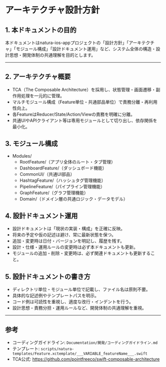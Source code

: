 # アーキテクチャ設計方針

## 1. 本ドキュメントの目的
本ドキュメントはnatura-ios-appプロジェクトの「設計方針」「アーキテクチャ」「モジュール構成」「設計ドキュメント運用」など、システム全体の構造・設計思想・開発体制の共通理解を目的とします。

---

## 2. アーキテクチャ概要
- TCA（The Composable Architecture）を採用し、状態管理・画面遷移・副作用処理を一元的に管理。
- マルチモジュール構成（Feature単位・共通部品単位）で責務分離・再利用性向上。
- 各FeatureはReducer/State/Action/Viewの責務を明確に分離。
- 共通UIやAPIクライアント等は専用モジュールとして切り出し、依存関係を最小化。

## 3. モジュール構成
- Modules/
    - RootFeature/（アプリ全体のルート・タブ管理）
    - DashboardFeature/（ダッシュボード機能）
    - CommonUI/（共通UI部品）
    - HashtagFeature/（ハッシュタグ管理機能）
    - PipelineFeature/（パイプライン管理機能）
    - GraphFeature/（グラフ管理機能）
    - Domain/（ドメイン層の共通ロジック・データモデル）

## 4. 設計ドキュメント運用
- 設計ドキュメントは「現状の実装・構成」を正確に反映。
- 将来の予定や仮の記述は避け、常に最新状態を保つ。
- 追加・変更時は日付・バージョンを明記し、履歴を残す。
- 設計・仕様・運用ルールの変更時は必ず本ドキュメントも更新。
- モジュールの追加・削除・変更時は、必ず関連ドキュメントも更新すること。

## 5. 設計ドキュメントの書き方
- ディレクトリ単位・モジュール単位で記載し、ファイル名は原則不要。
- 具体的な記述例やテンプレートパスを明示。
- コード例は可読性を重視し、適度な改行・インデントを行う。
- 設計思想・責務分担・運用ルールなど、開発体制の共通理解を重視。

---

## 参考
- コーディングガイドライン: `Documentation/開発/コーディングガイドライン.md`
- テンプレート: `scripts/natura-templates/Feature.xctemplate/___VARIABLE_featureName___.swift`
- TCA公式: https://github.com/pointfreeco/swift-composable-architecture
